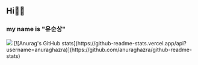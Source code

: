 ## Hi👨‍🎓
### my name is "유순상"
<img src =https://img.shields.io/badge/name-%EC%9C%A0%EC%88%9C%EC%83%81-blue/>
[![Anurag's GitHub stats](https://github-readme-stats.vercel.app/api?username=anuraghazra)](https://github.com/anuraghazra/github-readme-stats)
